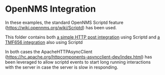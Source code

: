 # OpenNMS Integration

In these examples, the standard OpenNMS Scriptd feature (https://wiki.opennms.org/wiki/Scriptd) has been used.

This folder contains both   [a simple HTTP post integration](../opennms-configuration/simple-cortex-integration) using Scriptd
 and [a TMF656 integration](../opennms-configuration/tmf-656-integration) also using Scriptd

In both cases the ApacheHTTPAsyncClient (https://hc.apache.org/httpcomponents-asyncclient-dev/index.html) has been leveraged to allow
 scriptd events to start long running interactions with the server in case the server is slow in responding.

